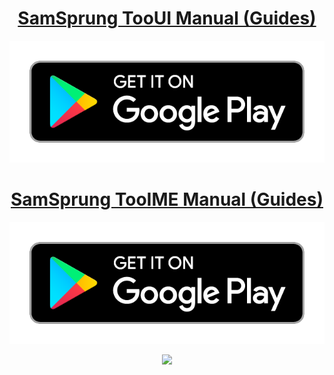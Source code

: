 <p align="center">
  <h1 align="center"><a href="https://samsprung.github.io/launcher/">SamSprung TooUI Manual (Guides)</a></h1>
</p>

<p align="center">
  <a href="https://play.google.com/store/apps/details?id=com.eightbit.samsprung"><img src="../assets/google-play-badge.png" /></a>
</p>

<p align="center">
  <h1 align="center"><a href="https://samsprung.github.io/keyboard/">SamSprung TooIME Manual (Guides)</a></h1>
</p>

<p align="center">
  <a href="https://play.google.com/store/apps/details?id=com.eightbit.samsprung.ime"><img src="../assets/google-play-badge.png" /></a>
</p>

<p align="center">
<a href="https://discord.gg/vnrhgrt"><img src="https://invidget.switchblade.xyz/vnrhgrt"></a>
</p>
